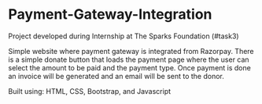 # Payment-Gateway-Integration

Project developed during Internship at The Sparks Foundation (#task3)

Simple website where payment gateway is integrated from Razorpay. There is a simple donate button that loads the payment page where the user can select the amount to be paid and the payment type. Once payment is done an invoice will be generated and an email will be sent to the donor.

Built using: HTML, CSS, Bootstrap, and Javascript
